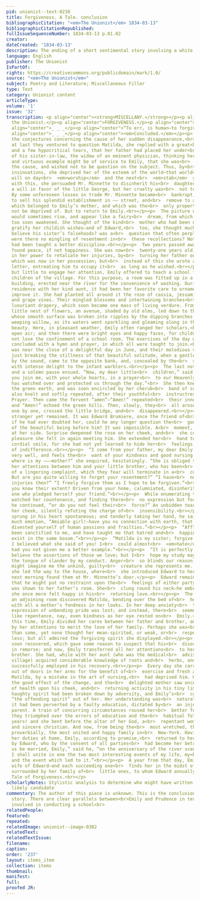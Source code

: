 ```yaml
---
pid: unionist--text-0238
title: Forgiveness. A Tale. conclusion
bibliographicCitation: "<em>The Unionist</em> 1834-03-13"
bibliographicCitationRepublished: 
fullIssueSequenceNumber: 1834-03-13 p.01.02
creator: 
dateCreated: '1834-03-13'
description: The ending of a short sentimental story involving a white woman teacher
language: English
publisher: The Unionist
IsPartOf: 
rights: https://creativecommons.org/publicdomain/mark/1.0/
source: "<em>The Unionist</em>"
subject: Poetry and Literature; Miscellaneous Filler
type: Text
category: Unionist content
articleType: 
volume: '1'
issue: '32'
transcription: <p align="center"><strong>MISCELLANY.</strong></p><p align="right">For
  the Unionist.</p><p align="center">FORGIVENESS.</p><p align="center">A TALE.</p><p
  align="center">_ _ _</p><p align="center">“To err, is human—to forgive, divine.”</p><p
  align="center">_ _ _</p><p align="center"><em>Concluded.</em></p><p>  Various were
  the conjectures concerning the cause of her sudden disappearance,<br>  and when
  at last they ventured to question Matilda, she replied with a great<br>  many signs
  and a few hypocritical tears, that her father had placed her under<br>  the car
  of his sister-in-law, the widow of an eminent physician, thinking her<br>  experience
  and virtuous example might be of service to Emily, that she was<br>  grieved for
  the cause, and wished not to be question on the subject. Thus, by<br>  her false
  insinuations, she deprived her of the esteem of the world—that world<br>  which
  will on day<br>  <em>worship</em>  and the next<br>  <em>stab</em>  you. Not contented
  with this, she persuaded Mr. Minnette to disinherit his<br>  daughter, and make
  a will in favor of the little George, but her cruelty was<br>  not to go unpunished.
  By some unforeseen losses in trade Mr. Minnette became<br>  bankrupt, and was obliged
  to sell his splendid establishment in —— street, and<br>  remove to a small house
  which belonged to Emily’s mother, and which was the<br>  only property he could
  not be deprived of. But to return to Emily.<br></p><p>  The picture of former days
  would sometimes rise, and appear like a fairy<br>  dream, from which she had been
  too soon awakened. She thought of the kind<br>  mother who had been ever ready to
  gratify her childish wishes—and of Edward,<br>  too, she thought much. Would he
  believe his sister’s falsehoods? was a<br>  question that often perplexed her. And
  were there no mingling of resentment in<br>  these recollections? Not any. Her heart
  had been taught a better discipline.<br></p><p>  Two years passed away, and Emily
  found peace, if not happiness. She was now<br>  twenty-one years old, and it was
  in her power to retaliate her injuries, by<br>  turning her father out of her house,
  which was now in her possession; but<br>  instead of this she wrote a long and kind
  letter, entreating him to occupy it<br>  as long as he wished.<br></p><p>  Having
  but little to engage her attention, Emily offered to teach a school for<br>  the
  children of the village. For this purpose, a room was fitted up in a small<br>  light
  building, erected near the river for the convenience of washing. During<br>  her
  residence with her kind aunt, it had been her favorite care to ornament<br>  and
  improve it. She had planted all around it the rose of cassia, jessamine,<br>  honeysuckle
  and grape vines. Their mingled blossoms and intertwining branches<br>  formed a
  luxuriant drapery, which soon became one mass of living verdure. From<br>  this
  little nest of flowers, an avenue, shaded by old elms, led down to the<br>  river,
  whose smooth surface was broken into ripples by the dipping branches of<br>  the
  weeping willow, as its waters went sparkling and gleaming along in their<br>  noiseless
  beauty. Here, in pleasant weather, Emily often ranged her scholars,<br>  in the
  open air; and then there were bright eyes and happy faces, for children<br>  do
  not love the confinement of a school room. The exercises of the day were<br>  generally
  concluded with a hymn and prayer, in which all were taught to join.<br></p><p>  It
  was near the close of a delightful day in June, and their melodious voices<br>  were
  just breaking the stillness of that beautiful solitude, when a gentleman,<br>  attracted
  by the sound, came to the opposite bank, and, concealed by the<br>  shade, listened
  with intense delight to the infant warblers.<br></p><p>  The last note died away,
  and a solemn pause ensued. “Now, my dear little<br>  children,” said Emily, “will
  you join me, with your whole hearts, in a prayer<br>  to our Heavenly Father who
  has watched over and protected us through the day.”<br>  She then kneeled down on
  the green earth, and was soon encircled by her cherub<br>  band of scholars, who
  also knelt and softly repeated, after their youthful<br>  instructress, The Lord’s
  Prayer. Then came the fervent “amen”—“Amen!” repeated<br>  their innocent lips,
  and “Amen!” echoed the green hills. Then, slowly, they<br>  all arose, kissed Emily,
  one by one, crossed the little bridge, and<br>  disappeared.<br></p><p>  But the
  stranger yet remained. It was Edward Brumiere, once the friend of<br>  Emily—and
  if he had ever doubted her, could he any longer question the<br>  goodness and purity
  of the beautiful being before him? It was impossible. A<br>  moment, and he was
  at her side. Surprise deepened the rose on her cheek, and<br>  she confessed the
  pleasure she felt in again meeting him. She extended her<br>  hand to him with a
  cordial smile, for she had not yet learned to hide her<br>  feelings under the mask
  of indifference.<br></p><p>  “I come from your father, my dear Emily. He is not
  very well, and feels the<br>  want of your kindness and good nursing.”<br></p><p>  “But
  where is my ———mother?” she enquired, hesitatingly. “She is obliged to<br>  divide
  her attentions between him and your little brother, who has been<br>  sometime ill,
  of a lingering complaint, which they fear will terminate in a<br>  consumption.
  But are you quite willing to forget your resentment?” “I have<br>  none.” “Your
  injuries then?” “I freely forgive them as I hope to be forgiven.”<br></p><p>  “Do
  you know their extent? Driven from your home, calumniated, disinherited,<br>  by
  one who pledged herself your friend.”<br></p><p>  While enumerating these, he closely
  watched her countenance, and finding there<br>  no expression but forgiving love,
  he continued, “or do you not feel their<br>  force?” An unbidden tear fell down
  her cheek, silently refuting the charge of<br>  insensibility.<br></p><p>  Love
  sprung in his heart spontaneous; and tenderly taking her hand, he said<br>  with
  much emotion, “Amiable girl!—have you no connection with earth, that you<br>  have
  divested yourself of human passions and frailties.”<br></p><p>  “Afflictions have
  been sanctified to me, and have taught me that hatred and<br>  happiness cannot
  exist in the same bosom.”<br></p><p>  “Matilda is my sister; forgive me, Emily!
  I believed what she said of you! I<br>  could almost<br>  <em>hate</em>  her for<br>  <em>your</em>  sake,
  had you not given me a better example.”<br></p><p>  “It is perfectly natural to
  believe the assertions of those we love; but I<br>  hope my study may be to contradict
  the tongue of slander by my conduct. Anger<br>  so blinds our reason, that Matilda
  might imagine me the unkind, guilty<br>  creature she represents me. Thus saying,
  she led the way to the house, where<br>  she introduced Edward to her aunt.<br></p><p>The
  next morning found them at Mr. Minnette’s door.</p><p>  Edward remained in the parlor,
  that he might put no restraint upon the<br>  feelings of either party, while Emily
  was shown to her father’s room. She<br>  clung round his neck—he embraced her, and
  she once more felt happy in his<br>  returning love.<br></p><p>  The open door of
  an adjoining room discovered Matilda, bending over the bed of<br>  her sick child,
  with all a mother’s fondness in her looks. In her deep anxiety<br>  the predominant
  expression of unbending pride was lost; and instead, there<br>  seemed something
  like repentance, nay, even kindness as her eye rested on<br>  Emily.<br></p><p>  From
  this time, Emily divided her cares between her father and brother, and<br>  determined
  by her attentions to merit the love of her family. Perhaps she was<br>  more condescending
  than some, yet none thought her mean-spirited, or weak, or<br>  respected her the
  less; but all admired the forgiving spirit she displayed.<br></p><p>  Mr. Minnette
  soon recovered, which gave some reason to suspect that his<br>  disorder originated
  in remorse; and now, Emily transferred all her attentions<br>  to her suffering
  brother. She had, while with her aunt (who was the medical<br>  adviser of the whole
  village) acquired considerable knowledge of roots and<br>  herbs, and these she
  successfully employed in his recovery.<br></p><p>  Every day she carried the sufferer
  out of doors in her arms for the benefit of<br>  exercise and fresh air, of which
  Matilda, by a mistake in the art of nursing,<br>  had deprived him. He soon felt
  the good effect of the change, and the<br>  delighted mother saw once more the glow
  of health upon his cheek, and<br>  returning activity in his tiny limbs.<br></p><p>  Matilda’s
  haughty spirit had been broken down by adversity, and Emily’s<br>  conduct had shamed
  “the offending spirit” out of her. Her understanding was<br>  naturally good, but
  it had been perverted by a faulty education, dictated by<br>  an injudiciously fond
  parent. A train of concurring circumstances roused her<br>  better feelings and
  they triumphed over the errors of education and the<br>  habitual follies of many
  years! and she bent before the altar of her God, a<br>  repentant woman and a humble
  and sincere christian. And now, from being the<br>  most wretched, they became,
  proverbially, the most united and happy family in<br>  New-York. Having performed
  her duties at home, Emily, according to promise,<br>  returned to her aunt, accompanied
  by Edward, who by the consent of all parties<br>  had become her betrothed husband.<br></p><p>  “Let
  us be married, Emily,” said he, “on the anniversary of the river scene;<br>  then
  I shall unite in one the two most interesting events of my life, my<br>  marriage
  and the event which led to it.”<br></p><p>  A year from that day, Emily became the
  wife of Edward—and each succeeding one<br>  finds her in the midst of love and happiness
  surrounded by her family of<br>  little ones, to whom Edward annually repeats the
  Tale of Forgiveness.<br></p>
scholarlyNotes: Stylistic analysis to determine who might have written this? WHB a
  likely candidate
commentary: The author of this piece is unknown. This is the conclusion of a multi-part
  story. There are clear parallels between<br>Emily and Prudence in terms of the piety
  involved in conducting a school<br>
relatedPeople: 
featured: 
repeated: 
relatedImage: unionist--image-0302
relatedText: 
relatedTextIssue: 
filename: 
caption: 
order: '237'
layout: items_item
collection: items
thumbnail: 
manifest: 
full: 
proofed JR: 
---
```

